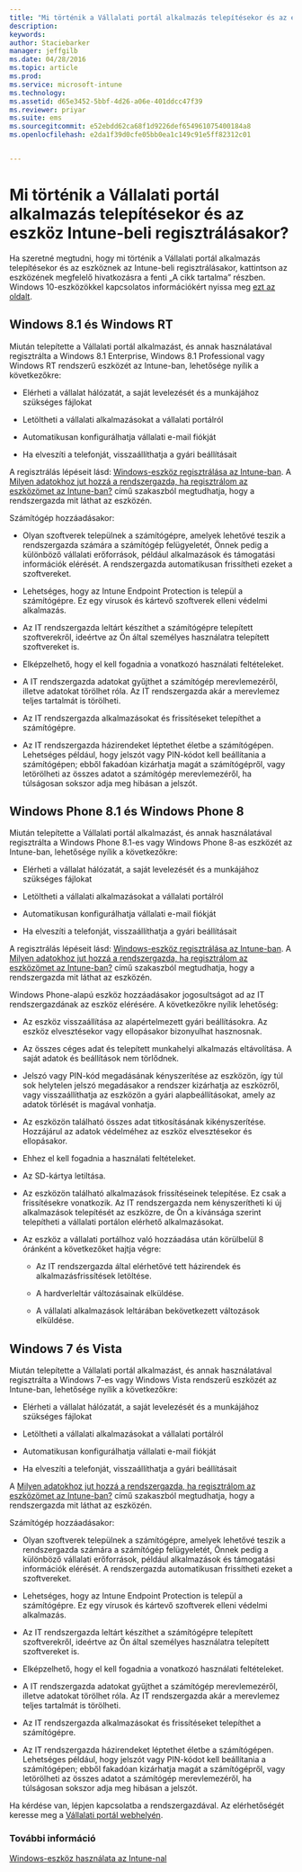 ```yaml
---
title: "Mi történik a Vállalati portál alkalmazás telepítésekor és az eszköz Intune-beli regisztrálásakor? | Microsoft Intune"
description: 
keywords: 
author: Staciebarker
manager: jeffgilb
ms.date: 04/28/2016
ms.topic: article
ms.prod: 
ms.service: microsoft-intune
ms.technology: 
ms.assetid: d65e3452-5bbf-4d26-a06e-401ddcc47f39
ms.reviewer: priyar
ms.suite: ems
ms.sourcegitcommit: e52ebdd62ca68f1d9226def654961075400184a8
ms.openlocfilehash: e2da1f39d0cfe05bb0ea1c149c91e5ff82312c01


---
```



# Mi történik a Vállalati portál alkalmazás telepítésekor és az eszköz Intune-beli regisztrálásakor?

Ha szeretné megtudni, hogy mi történik a Vállalati portál alkalmazás telepítésekor és az eszköznek az Intune-beli regisztrálásakor, kattintson az eszközének megfelelő hivatkozásra a fenti „A cikk tartalma” részben. Windows 10-eszközökkel kapcsolatos információkért nyissa meg [ezt az oldalt](what-happens-if-you-install-the-company-portal-app-and-enroll-your-device-in-intune-windows10.md).

## Windows 8.1 és Windows RT
Miután telepítette a Vállalati portál alkalmazást, és annak használatával regisztrálta a Windows 8.1 Enterprise, Windows 8.1 Professional vagy Windows RT rendszerű eszközét az Intune-ban, lehetősége nyílik a következőkre:

-   Elérheti a vállalat hálózatát, a saját levelezését és a munkájához szükséges fájlokat

-   Letöltheti a vállalati alkalmazásokat a vállalati portálról

-   Automatikusan konfigurálhatja vállalati e-mail fiókját

-   Ha elveszíti a telefonját, visszaállíthatja a gyári beállításait

A regisztrálás lépéseit lásd: [Windows-eszköz regisztrálása az Intune-ban](enroll-your-device-in-intune-windows.md). A [Milyen adatokhoz jut hozzá a rendszergazda, ha regisztrálom az eszközömet az Intune-ban?](what-can-your-it-administrator-see-when-you-enroll-your-device-in-intune-windows.md) című szakaszból megtudhatja, hogy a rendszergazda mit láthat az eszközén.

Számítógép hozzáadásakor:

-   Olyan szoftverek települnek a számítógépre, amelyek lehetővé teszik a rendszergazda számára a számítógép felügyeletét, Önnek pedig a különböző vállalati erőforrások, például alkalmazások és támogatási információk elérését. A rendszergazda automatikusan frissítheti ezeket a szoftvereket.

-   Lehetséges, hogy az Intune Endpoint Protection is települ a számítógépre. Ez egy vírusok és kártevő szoftverek elleni védelmi alkalmazás.

-   Az IT rendszergazda leltárt készíthet a számítógépre telepített szoftverekről, ideértve az Ön által személyes használatra telepített szoftvereket is.

-   Elképzelhető, hogy el kell fogadnia a vonatkozó használati feltételeket.

-   A IT rendszergazda adatokat gyűjthet a számítógép merevlemezéről, illetve adatokat törölhet róla. Az IT rendszergazda akár a merevlemez teljes tartalmát is törölheti.

-   Az IT rendszergazda alkalmazásokat és frissítéseket telepíthet a számítógépre.

-   Az IT rendszergazda házirendeket léptethet életbe a számítógépen. Lehetséges például, hogy jelszót vagy PIN-kódot kell beállítania a számítógépen; ebből fakadóan kizárhatja magát a számítógépről, vagy letörölheti az összes adatot a számítógép merevlemezéről, ha túlságosan sokszor adja meg hibásan a jelszót.

## Windows Phone 8.1 és Windows Phone 8
Miután telepítette a Vállalati portál alkalmazást, és annak használatával regisztrálta a Windows Phone 8.1-es vagy Windows Phone 8-as eszközét az Intune-ban, lehetősége nyílik a következőkre:

-   Elérheti a vállalat hálózatát, a saját levelezését és a munkájához szükséges fájlokat

-   Letöltheti a vállalati alkalmazásokat a vállalati portálról

-   Automatikusan konfigurálhatja vállalati e-mail fiókját

-   Ha elveszíti a telefonját, visszaállíthatja a gyári beállításait

A regisztrálás lépéseit lásd: [Windows-eszköz regisztrálása az Intune-ban](enroll-your-device-in-intune-windows.md). A [Milyen adatokhoz jut hozzá a rendszergazda, ha regisztrálom az eszközömet az Intune-ban?](what-can-your-it-administrator-see-when-you-enroll-your-device-in-intune-windows.md) című szakaszból megtudhatja, hogy a rendszergazda mit láthat az eszközén.

Windows Phone-alapú eszköz hozzáadásakor jogosultságot ad az IT rendszergazdának az eszköz elérésére. A következőkre nyílik lehetőség:

-   Az eszköz visszaállítása az alapértelmezett gyári beállításokra. Az eszköz elvesztésekor vagy ellopásakor bizonyulhat hasznosnak.

-   Az összes céges adat és telepített munkahelyi alkalmazás eltávolítása. A saját adatok és beállítások nem törlődnek.

-   Jelszó vagy PIN-kód megadásának kényszerítése az eszközön, így túl sok helytelen jelszó megadásakor a rendszer kizárhatja az eszközről, vagy visszaállíthatja az eszközön a gyári alapbeállításokat, amely az adatok törlését is magával vonhatja.

-   Az eszközön található összes adat titkosításának kikényszerítése. Hozzájárul az adatok védelméhez az eszköz elvesztésekor és ellopásakor.

-   Ehhez el kell fogadnia a használati feltételeket.

-   Az SD-kártya letiltása.

-   Az eszközön található alkalmazások frissítéseinek telepítése. Ez csak a frissítésekre vonatkozik. Az IT rendszergazda nem kényszerítheti ki új alkalmazások telepítését az eszközre, de Ön a kívánsága szerint telepítheti a vállalati portálon elérhető alkalmazásokat.

-   Az eszköz a vállalati portálhoz való hozzáadása után körülbelül 8 óránként a következőket hajtja végre:

    -   Az IT rendszergazda által elérhetővé tett házirendek és alkalmazásfrissítések letöltése.

    -   A hardverleltár változásainak elküldése.

    -   A vállalati alkalmazások leltárában bekövetkezett változások elküldése.

## Windows 7 és Vista
Miután telepítette a Vállalati portál alkalmazást, és annak használatával regisztrálta a Windows 7-es vagy Windows Vista rendszerű eszközét az Intune-ban, lehetősége nyílik a következőkre:

-   Elérheti a vállalat hálózatát, a saját levelezését és a munkájához szükséges fájlokat

-   Letöltheti a vállalati alkalmazásokat a vállalati portálról

-   Automatikusan konfigurálhatja vállalati e-mail fiókját

-   Ha elveszíti a telefonját, visszaállíthatja a gyári beállításait

A [Milyen adatokhoz jut hozzá a rendszergazda, ha regisztrálom az eszközömet az Intune-ban?](what-can-your-it-administrator-see-when-you-enroll-your-device-in-intune-windows.md) című szakaszból megtudhatja, hogy a rendszergazda mit láthat az eszközén.

Számítógép hozzáadásakor:

-   Olyan szoftverek települnek a számítógépre, amelyek lehetővé teszik a rendszergazda számára a számítógép felügyeletét, Önnek pedig a különböző vállalati erőforrások, például alkalmazások és támogatási információk elérését. A rendszergazda automatikusan frissítheti ezeket a szoftvereket.

-   Lehetséges, hogy az Intune Endpoint Protection is települ a számítógépre. Ez egy vírusok és kártevő szoftverek elleni védelmi alkalmazás.

-   Az IT rendszergazda leltárt készíthet a számítógépre telepített szoftverekről, ideértve az Ön által személyes használatra telepített szoftvereket is.

-   Elképzelhető, hogy el kell fogadnia a vonatkozó használati feltételeket.

-   A IT rendszergazda adatokat gyűjthet a számítógép merevlemezéről, illetve adatokat törölhet róla. Az IT rendszergazda akár a merevlemez teljes tartalmát is törölheti.

-   Az IT rendszergazda alkalmazásokat és frissítéseket telepíthet a számítógépre.

-   Az IT rendszergazda házirendeket léptethet életbe a számítógépen. Lehetséges például, hogy jelszót vagy PIN-kódot kell beállítania a számítógépen; ebből fakadóan kizárhatja magát a számítógépről, vagy letörölheti az összes adatot a számítógép merevlemezéről, ha túlságosan sokszor adja meg hibásan a jelszót.

Ha kérdése van, lépjen kapcsolatba a rendszergazdával. Az elérhetőségét keresse meg a [Vállalati portál webhelyén](http://portal.manage.microsoft.com).

### További információ
[Windows-eszköz használata az Intune-nal](using-your-windows-device-with-intune.md)



<!--HONumber=Jun16_HO4-->


